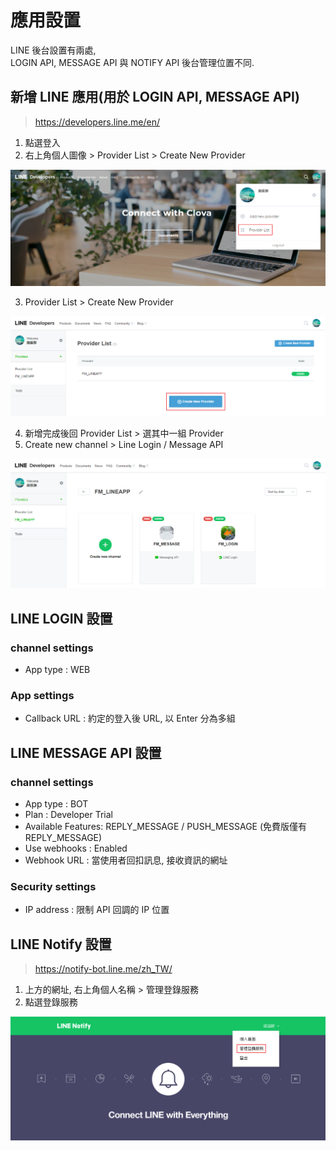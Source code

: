 # 應用設置

LINE 後台設置有兩處,<br>
LOGIN API, MESSAGE API 與 NOTIFY API 後台管理位置不同.

## **新增 LINE 應用(用於 LOGIN API, MESSAGE API)**

> https://developers.line.me/en/

1. 點選登入
2. 右上角個人圖像 > Provider List > Create New Provider

![圖片說明](images/line-console-1.png)

3. Provider List > Create New Provider

![圖片說明](images/line-console-2.png)

4. 新增完成後回 Provider List > 選其中一組 Provider
5. Create new channel > Line Login / Message API 

![圖片說明](images/line-console-3.png)

## **LINE LOGIN 設置**

### channel settings

- App type : WEB

### App settings

- Callback URL : 約定的登入後 URL, 以 Enter 分為多組

## **LINE MESSAGE API 設置**

### channel settings

- App type : BOT
- Plan : Developer Trial
- Available Features: REPLY_MESSAGE / PUSH_MESSAGE (免費版僅有REPLY_MESSAGE)
- Use webhooks : Enabled
- Webhook URL : 當使用者回扣訊息, 接收資訊的網址

### Security settings

- IP address : 限制 API 回調的 IP 位置

## **LINE Notify 設置**

> https://notify-bot.line.me/zh_TW/

1. 上方的網址, 右上角個人名稱 > 管理登錄服務
2. 點選登錄服務

![Alt text](images/line-console-4.png)
